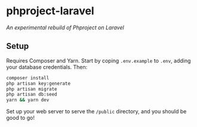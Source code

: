 phproject-laravel
=================
*An experimental rebuild of Phproject on Laravel*

## Setup

Requires Composer and Yarn. Start by coping `.env.example` to `.env`, adding your database credentials. Then:

```bash
composer install
php artisan key:generate
php artisan migrate
php artisan db:seed
yarn && yarn dev
```

Set up your web server to serve the `/public` directory, and you should be good to go!

